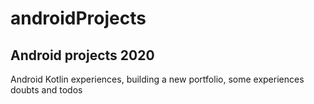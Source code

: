 # androidProjects

## Android projects 2020
Android Kotlin experiences, building a new portfolio, some experiences doubts and todos
